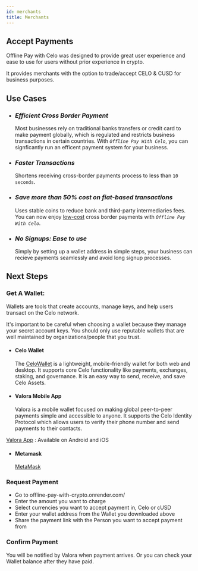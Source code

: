 ```yaml
---
id: merchants
title: Merchants
---
```


## Accept Payments

Offline Pay with Celo was designed to provide great user experience and ease to use for users without prior experience in crypto.

It provides merchants with the option to trade/accept CELO & CUSD for business purposes.

## Use Cases

- ### _Efficient Cross Border Payment_

  Most businesses rely on traditional banks transfers or credit card to make payment globally, which is regulated and restricts business transactions in certain countries. With _`Offline Pay With Celo`_, you can signficantly run an efficent payment system for your business.

- ### _Faster Transactions_

  Shortens receiving cross-border payments process to less than `10 seconds`.

- ### _Save more than 50% cost on fiat-based transactions_

  Uses stable coins to reduce bank and third-party intermediaries fees. You can now enjoy [low-cost](https://docs.celo.org/celo-codebase/protocol/transactions/erc20-transaction-fees) cross border payments with _`Offline Pay With Celo`_.

- ### _No Signups: Ease to use_
  Simply by setting up a wallet address in simple steps, your business can recieve payments seamlessly and avoid long signup processes.

## Next Steps

### Get A Wallet:

Wallets are tools that create accounts, manage keys, and help users transact on the Celo network.

It's important to be careful when choosing a wallet because they manage your secret account keys. You should only use reputable wallets that are well maintained by organizations/people that you trust.

- #### Celo Wallet

  The [CeloWallet](https://celowallet.app/setup) is a lightweight, mobile-friendly wallet for both web and desktop. It supports core Celo functionality like payments, exchanges, staking, and governance. It is an easy way to send, receive, and save Celo Assets.

- #### Valora Mobile App
  Valora is a mobile wallet focused on making global peer-to-peer payments simple and accessible to anyone. It supports the Celo Identity Protocol which allows users to verify their phone number and send payments to their contacts.

[Valora App](https://valoraapp.com/) : Available on Android and iOS

- #### Metamask
  [MetaMask](https://metamask.io)

### Request Payment

- Go to offline-pay-with-crypto.onrender.com/
- Enter the amount you want to charge
- Select currencies you want to accept payment in, Celo or cUSD
- Enter your wallet address from the Wallet you downloaded above
- Share the payment link with the Person you want to accept payment from

### Confirm Payment

You will be notified by Valora when payment arrives. Or you can check your Wallet balance after they have paid.
